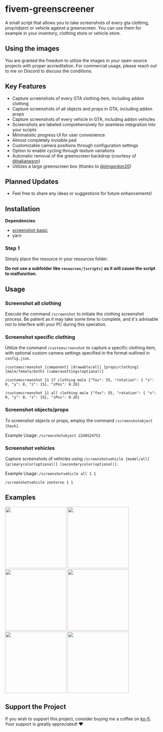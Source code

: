 # fivem-greenscreener

A small script that allows you to take screenshots of every gta clothing, prop/object or vehicle against a greenscreen.
You can use them for example in your inventory, clothing store or vehicle store.

## Using the images
You are granted the freedom to utilize the images in your open-source projects with proper accreditation.
For commercial usage, please reach out to me on Discord to discuss the conditions.

## Key Features
- Capture screenshots of every GTA clothing item, including addon clothing
- Capture screenshots of all objects and props in GTA, including addon props
- Capture screenshots of every vehicle in GTA, including addon vehicles
- Screenshots are labeled comprehensively for seamless integration into your scripts
- Minimalistic progress UI for user convenience
- Almost completely invisible ped
- Customizable camera positions through configuration settings
- Option to enable cycling through texture variations
- Automatic removal of the greenscreen backdrop (courtesy of [@hakanesnn](https://github.com/hakanesnn))
- Utilizes a large greenscreen box (thanks to [@jimgordon20](https://github.com/jimgordon20/jim_g_green_screen))

## Planned Updates
- Feel free to share any ideas or suggestions for future enhancements!

## Installation
**Dependencies**
- [screenshot-basic](https://github.com/citizenfx/screenshot-basic)
- yarn

### Step 1
Simply place the resource in your resources folder.

**Do not use a subfolder like `resources/[scripts]` as it will cause the script to malfunction.**

## Usage
### Screenshot all clothing
Execute the command `/screenshot` to initiate the clothing screenshot process.
Be patient as it may take some time to complete, and it's advisable not to interfere with your PC during this operation.


### Screenshot specific clothing
Utilize the command `/customscreenshot` to capture a specific clothing item, with optional custom camera settings specified in the format outlined in `config.json`.

`/customscreenshot [component] [drawable/all] [props/clothing] [male/female/both] [camerasettings(optional)]`

`/customscreenshot 11 17 clothing male {"fov": 55, "rotation": { "x": 0, "y": 0, "z": 15}, "zPos": 0.26}`

`/customscreenshot 11 all clothing male {"fov": 55, "rotation": { "x": 0, "y": 0, "z": 15}, "zPos": 0.26}`


### Screenshot objects/props
To screenshot objects or props, employ the command `/screenshotobject [hash]`.

Example Usage:
`/screenshotobject 2240524752`

### Screenshot vehicles
Capture screenshots of vehicles using `/screenshotvehicle [model/all] [primarycolor(optional)] [secondarycolor(optional)]`.

Example Usage:
`/screenshotvehicle all 1 1`

`/screenshotvehicle zentorno 1 1`

## Examples
<img src="https://i.imgur.com/2WJyGgy.png" width="200"> <img src="https://i.imgur.com/aAQwU4d.png" width="200">
<img src="https://i.imgur.com/EqY5Inu.png" width="200"> <img src="https://i.imgur.com/ctTF9M9.png" width="200">
<img src="https://i.imgur.com/6qD7hF3.png" width="200"> <img src="https://i.imgur.com/xdMyGyk.png" width="200">

## Support the Project
If you wish to support this project, consider buying me a coffee on [ko-fi](https://ko-fi.com/bentix). Your support is greatly appreciated! ❤️​

